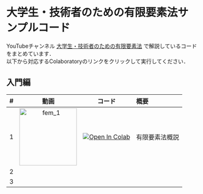 # 大学生・技術者のための有限要素法サンプルコード
YouTubeチャンネル [大学生・技術者のための有限要素法](https://www.youtube.com/@fempython) で解説しているコードをまとめています．  
以下から対応するColaboratoryのリンクをクリックして実行してください．

## 入門編

| # | 動画 | コード | 概要 |
|--:|:---:|:---:|:---|
| 1 | [<img src="http://img.youtube.com/vi/97HDiko2hd4/0.jpg" alt="fem_1" width="150">](https://youtu.be/97HDiko2hd4) | [![Open In Colab](https://colab.research.google.com/assets/colab-badge.svg)](https://colab.research.google.com/github/znd-fem/fem-youtube-course/blob/master/1_infinitesimal_deformation/lecture_1.ipynb) | 有限要素法概説 |
| 2 |  |  |  |
| 3 |  |  |  |
